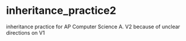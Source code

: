 # inheritance_practice2

inheritance practice for AP Computer Science A. V2 because of unclear directions on V1